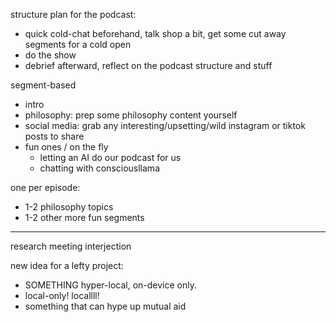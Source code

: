 structure plan for the podcast:

- quick cold-chat beforehand, talk shop a bit, get some cut away segments for a cold open
- do the show
- debrief afterward, reflect on the podcast structure and stuff

segment-based
- intro
- philosophy: prep some philosophy content yourself
- social media: grab any interesting/upsetting/wild instagram or tiktok posts to share
- fun ones / on the fly
  - letting an AI do our podcast for us
  - chatting with consciousllama

one per episode:
- 1-2 philosophy topics
- 1-2 other more fun segments




---

research meeting interjection


new idea for a lefty project: 
- SOMETHING hyper-local, on-device only. 
- local-only! locallll! 
- something that can hype up mutual aid



